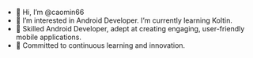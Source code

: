 - 👋 Hi, I’m @caomin66
- 👀 I’m interested in Android Developer. I’m currently learning Koltin.
- 🌱 Skilled Android Developer, adept at creating engaging, user-friendly mobile applications.
- 💞️  Committed to continuous learning and innovation.
